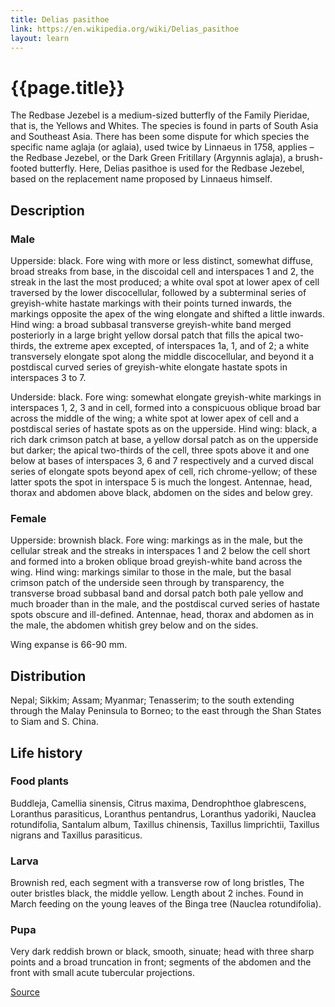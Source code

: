 ```yaml
---
title: Delias pasithoe
link: https://en.wikipedia.org/wiki/Delias_pasithoe
layout: learn
---
```

# {{page.title}}

The Redbase Jezebel is a medium-sized butterfly of the Family Pieridae, that is, the Yellows and Whites. The species is found in parts of South Asia and Southeast Asia. There has been some dispute for which species the specific name aglaja (or aglaia), used twice by Linnaeus in 1758, applies – the Redbase Jezebel, or the Dark Green Fritillary (Argynnis aglaja), a brush-footed butterfly. Here, Delias pasithoe is used for the Redbase Jezebel, based on the replacement name proposed by Linnaeus himself.

## Description

### Male

Upperside: black. Fore wing with more or less distinct, somewhat diffuse, broad streaks from base, in the discoidal cell and interspaces 1 and 2, the streak in the last the most produced; a white oval spot at lower apex of cell traversed by the lower discocellular, followed by a subterminal series of greyish-white hastate markings with their points turned inwards, the markings opposite the apex of the wing elongate and shifted a little inwards. Hind wing: a broad subbasal transverse greyish-white band merged posteriorly in a large bright yellow dorsal patch that fills the apical two-thirds, the extreme apex excepted, of interspaces 1a, 1, and of 2; a white transversely elongate spot along the middle discocellular, and beyond it a postdiscal curved series of greyish-white elongate hastate spots in interspaces 3 to 7.

Underside: black. Fore wing: somewhat elongate greyish-white markings in interspaces 1, 2, 3 and in cell, formed into a conspicuous oblique broad bar across the middle of the wing; a white spot at lower apex of cell and a postdiscal series of hastate spots as on the upperside. Hind wing: black, a rich dark crimson patch at base, a yellow dorsal patch as on the upperside but darker; the apical two-thirds of the cell, three spots above it and one below at bases of interspaces 3, 6 and 7 respectively and a curved discal series of elongate spots beyond apex of cell, rich chrome-yellow; of these latter spots the spot in interspace 5 is much the longest. Antennae, head, thorax and abdomen above black, abdomen on the sides and below grey.

### Female

Upperside: brownish black. Fore wing: markings as in the male, but the cellular streak and the streaks in interspaces 1 and 2 below the cell short and formed into a broken oblique broad greyish-white band across the wing. Hind wing: markings similar to those in the male, but the basal crimson patch of the underside seen through by transparency, the transverse broad subbasal band and dorsal patch both pale yellow and much broader than in the male, and the postdiscal curved series of hastate spots obscure and ill-defined. Antennae, head, thorax and abdomen as in the male, the abdomen whitish grey below and on the sides.

Wing expanse is 66-90 mm.

## Distribution

Nepal; Sikkim; Assam; Myanmar; Tenasserim; to the south extending through the Malay Peninsula to Borneo; to the east through the Shan States to Siam and S. China.

## Life history

### Food plants

Buddleja, Camellia sinensis, Citrus maxima, Dendrophthoe glabrescens, Loranthus parasiticus, Loranthus pentandrus, Loranthus yadoriki, Nauclea rotundifolia, Santalum album, Taxillus chinensis, Taxillus limprichtii, Taxillus nigrans and Taxillus parasiticus.

### Larva

Brownish red, each segment with a transverse row of long bristles, The outer bristles black, the middle yellow. Length about 2 inches. Found in March feeding on the young leaves of the Binga tree (Nauclea rotundifolia).

### Pupa

Very dark reddish brown or black, smooth, sinuate; head with three sharp points and a broad truncation in front; segments of the abdomen and the front with small acute tubercular projections.

[Source](page.link)
